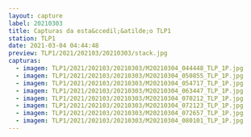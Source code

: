 ```yaml
---
layout: capture
label: 20210303
title: Capturas da esta&ccedil;&atilde;o TLP1
station: TLP1
date: 2021-03-04 04:44:48
preview: TLP1/2021/202103/20210303/stack.jpg
capturas:
  - imagem: TLP1/2021/202103/20210303/M20210304_044448_TLP_1P.jpg
  - imagem: TLP1/2021/202103/20210303/M20210304_050855_TLP_1P.jpg
  - imagem: TLP1/2021/202103/20210303/M20210304_054717_TLP_1P.jpg
  - imagem: TLP1/2021/202103/20210303/M20210304_063447_TLP_1P.jpg
  - imagem: TLP1/2021/202103/20210303/M20210304_070212_TLP_1P.jpg
  - imagem: TLP1/2021/202103/20210303/M20210304_072123_TLP_1P.jpg
  - imagem: TLP1/2021/202103/20210303/M20210304_072657_TLP_1P.jpg
  - imagem: TLP1/2021/202103/20210303/M20210304_080101_TLP_1P.jpg
---
```

